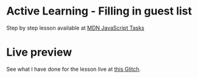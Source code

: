 # Active Learning - Filling in guest list

Step by step lesson available at [MDN JavaScript Tasks](https://developer.mozilla.org/en-US/docs/Learn/JavaScript/Building_blocks/Looping_code#active_learning_filling_in_a_guest_list)

# Live preview

See what I have done for the lesson live at [this Glitch]().
